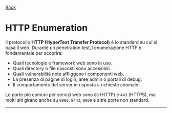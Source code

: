<a href="https://github.com/Gigidotexe/Penetration_Test_notes/blob/main/README.md"> Back </a>
# HTTP Enumeration

Il protocollo **HTTP (HyperText Transfer Protocol)** è lo standard su cui si basa il web. Durante un penetration test, l’enumerazione HTTP è fondamentale per scoprire:

- Quali tecnologie e framework web sono in uso.
- Quali directory o file nascosti sono accessibili.
- Quali vulnerabilità note affliggono i componenti web.
- La presenza di pagine di login, aree admin o portali di debug.
- Il comportamento del server in risposta a richieste anomale.

Le porte più comuni per servizi web sono `80` (HTTP) e `443` (HTTPS), ma molti siti girano anche su `8080`, `8443`, `8000` e altre porte non standard.

---



